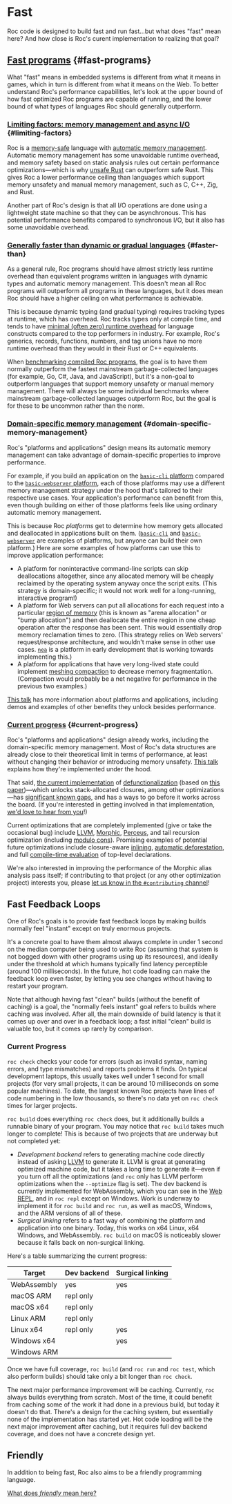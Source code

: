 # Fast

Roc code is designed to build fast and run fast...but what does "fast" mean here? And how close is Roc's curent implementation to realizing that goal?

## [Fast programs](#fast-programs) {#fast-programs}

What "fast" means in embedded systems is different from what it means in games, which in turn is different from what it means on the Web. To better understand Roc's performance capabilities, let's look at the upper bound of how fast optimized Roc programs are capable of running, and the lower bound of what types of languages Roc should generally outperform.

### [Limiting factors: memory management and async I/O](#limiting-factors) {#limiting-factors}

<span class="nowrap">Roc is a</span> [memory-safe](https://en.wikipedia.org/wiki/Memory_safety) language with [automatic memory management](https://en.wikipedia.org/wiki/Garbage_collection_(computer_science)#Reference_counting). Automatic memory management has some unavoidable runtime overhead, and memory safety based on static analysis rules out certain performance optimizations—which is why [unsafe Rust](https://doc.rust-lang.org/book/ch19-01-unsafe-rust.html) can outperform safe Rust. This gives Roc a lower performance ceiling than languages which support memory unsafety and manual memory management, such as C, C++, Zig, and Rust.

Another part of Roc's design is that all I/O operations are done using a lightweight state machine so that they can be asynchronous. This has potential performance benefits compared to synchronous I/O, but it also has some unavoidable overhead.

### [Generally faster than dynamic or gradual languages](#faster-than) {#faster-than}

As a general rule, Roc programs should have almost strictly less runtime overhead than equivalent programs written in languages with dynamic types and automatic memory management. This doesn't mean all Roc programs will outperform all programs in these languages, but it does mean Roc should have a higher ceiling on what performance is achievable.

This is because dynamic typing (and gradual typing) requires tracking types at runtime, which has overhead. Roc tracks types only at compile time, and tends to have [minimal (often zero) runtime overhead](https://vimeo.com/653510682) for language constructs compared to the top performers in industry. For example, Roc's generics, records, functions, numbers, and tag unions have no more runtime overhead than they would in their Rust or C++ equivalents.

When [benchmarking compiled Roc programs](https://www.youtube.com/watch?v=vzfy4EKwG_Y), the goal is to have them normally outperform the fastest mainstream garbage-collected languages (for example, Go, C#, Java, and JavaScript), but it's a non-goal to outperform languages that support memory unsafety or manual memory management. There will always be some individual benchmarks where mainstream garbage-collected languages outperform Roc, but the goal is for these to be uncommon rather than the norm.

### [Domain-specific memory management](#domain-specific-memory-management) {#domain-specific-memory-management}

Roc's "platforms and applications" design means its automatic memory management can take advantage of domain-specific properties to improve performance.

For example, if you build an application on the [`basic-cli` platform](https://github.com/roc-lang/basic-cli) compared to the [`basic-webserver` platform](https://github.com/roc-lang/basic-webserver), each of those platforms may use a different memory management strategy under the hood that's tailored to their respective use cases. Your application's performance can benefit from this, even though building on either of those platforms feels like using ordinary automatic memory management.

This is because Roc _platforms_ get to determine how memory gets allocated and deallocated in applications built on them. ([`basic-cli`](https://github.com/roc-lang/basic-cli) and [`basic-webserver`](https://github.com/roc-lang/basic-webserver) are examples of platforms, but anyone can build their own platform.) Here are some examples of how platforms can use this to improve application performance:

- A platform for noninteractive command-line scripts can skip deallocations altogether, since any allocated memory will be cheaply reclaimed by the operating system anyway once the script exits. (This strategy is domain-specific; it would not work well for a long-running, interactive program!)
- A platform for Web servers can put all allocations for each request into a particular [region of memory](https://en.wikipedia.org/wiki/Region-based_memory_management) (this is known as "arena allocation" or "bump allocation") and then deallocate the entire region in one cheap operation after the response has been sent. This would essentially drop memory reclamation times to zero. (This strategy relies on Web servers' request/response architecture, and wouldn't make sense in other use cases. [`nea`](https://github.com/tweedegolf/nea) is a platform in early development that is working towards implementing this.)
- A platform for applications that have very long-lived state could implement [meshing compaction](https://youtu.be/c1UBJbfR-H0?si=D9Gp0cdpjZ_Is5v8) to decrease memory fragmentation. (Compaction would probably be a net negative for performance in the previous two examples.)

[This talk](https://www.youtube.com/watch?v=cpQwtwVKAfU&t=75s) has more information about platforms and applications, including demos and examples of other benefits they unlock besides performance.

### [Current progress](#current-progress) {#current-progress}

Roc's "platforms and applications" design already works, including the domain-specific memory management. Most of Roc's data structures are already close to their theoretical limit in terms of performance, at least without changing their behavior or introducing memory unsafety. [This talk](https://vimeo.com/653510682) explains how they're implemented under the hood.

That said, [the current implementation](https://ayazhafiz.com/articles/23/a-lambda-calculus-with-coroutines-and-heapless-closures) of [defunctionalization](https://blog.sigplan.org/2019/12/30/defunctionalization-everybody-does-it-nobody-talks-about-it/) (based on [this paper](https://dl.acm.org/doi/pdf/10.1145/3591260))—which unlocks stack-allocated closures, among other optimizations—has [significant known gaps](https://github.com/roc-lang/roc/issues/5969), and has a ways to go before it works across the board. (If you're interested in getting involved in that implementation, [we'd love to hear from you](https://roc.zulipchat.com)!)

Current optimizations that are completely implemented (give or take the occasional bug) include [LLVM](https://llvm.org/), [Morphic](https://www.youtube.com/watch?v=F3z39M0gdJU&t=3547s), [Perceus](https://www.microsoft.com/en-us/research/uploads/prod/2020/11/perceus-tr-v1.pdf), and tail recursion optimization (including [modulo cons](https://en.wikipedia.org/wiki/Tail_call#Tail_recursion_modulo_cons)). Promising examples of potential future optimizations include closure-aware [inlining](https://en.wikipedia.org/wiki/Inline_expansion), [automatic deforestation](https://www.cs.tufts.edu/~nr/cs257/archive/duncan-coutts/stream-fusion.pdf), and full [compile-time evaluation](https://en.wikipedia.org/wiki/Constant_folding) of top-level declarations.

We're also interested in improving the performance of the Morphic alias analysis pass itself; if contributing to that project (or any other optimization project) interests you, please [let us know in the `#contributing` channel](https://roc.zulipchat.com/#narrow/stream/316715-contributing)!

## Fast Feedback Loops

One of Roc's goals is to provide fast feedback loops by making builds normally feel "instant" except on truly enormous projects.

It's a concrete goal to have them almost always complete in under 1 second on the median computer being used to write Roc (assuming that system is not bogged down with other programs using up its resources), and ideally under the threshold at which humans typically find latency perceptible (around 100 milliseconds). In the future, hot code loading can make the feedback loop even faster, by letting you see changes without having to restart your program.

Note that although having fast "clean" builds (without the benefit of caching) is a goal, the "normally feels instant" goal refers to builds where caching was involved. After all, the main downside of build latency is that it comes up over and over in a feedback loop; a fast initial "clean" build is valuable too, but it comes up rarely by comparison.

### Current Progress

`roc check` checks your code for errors (such as invalid syntax, naming errors, and type mismatches) and reports problems it finds. On typical development laptops, this usually takes well under 1 second for small projects (for very small projects, it can be around 10 milliseconds on some popular machines). To date, the largest known Roc projects have lines of code numbering in the low thousands, so there's no data yet on `roc check` times for larger projects.

`roc build` does everything `roc check` does, but it additionally builds a runnable binary of your program. You may notice that `roc build` takes much longer to complete! This is because
of two projects that are underway but not completed yet:
- *Development backend* refers to generating machine code directly instead of asking [LLVM](https://llvm.org/) to generate it. LLVM is great at generating optimized machine code, but it takes a long time to generate it—even if you turn off all the optimizations (and `roc` only has LLVM perform optimizations when the `--optimize` flag is set). The dev backend is currently implemented for WebAssembly, which you can see in the [Web REPL](https://www.roc-lang.org/repl), and in `roc repl` except on Windows. Work is underway to implement it for `roc build` and `roc run`, as well as macOS, Windows, and the ARM versions of all of these.
- *Surgical linking* refers to a fast way of combining the platform and application into one binary. Today, this works on x64 Linux, x64 Windows, and WebAssembly. `roc build` on macOS is noticeably slower because it falls back on non-surgical linking.

Here's a table summarizing the current progress:

Target      | Dev backend | Surgical linking  |
------------|-------------|-------------------|
WebAssembly |     yes     |        yes        |
macOS ARM   |  repl only  |                   |
macOS x64   |  repl only  |                   |
Linux ARM   |  repl only  |                   |
Linux x64   |  repl only  |        yes        |
Windows x64 |             |        yes        |
Windows ARM |             |                   |

Once we have full coverage, `roc build` (and `roc run` and `roc test`, which also perform builds) should take only a bit longer than `roc check`.

The next major performance improvement will be caching. Currently, `roc` always builds everything from scratch. Most of the time, it could benefit from caching some of the work it had done in a previous build, but today it doesn't do that. There's a design for the caching system, but essentially none of the implementation has started yet. Hot code loading will be the next major improvement after caching, but it requires full dev backend coverage, and does not have a concrete design yet.

## Friendly

In addition to being fast, Roc also aims to be a friendly programming language.

[What does _friendly_ mean here?](/wip/friendly)
